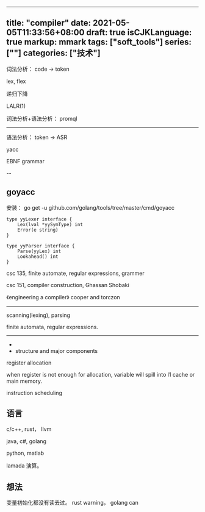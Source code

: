 
---
title: "compiler"
date: 2021-05-05T11:33:56+08:00
draft: true
isCJKLanguage: true
markup: mmark
tags: ["soft_tools"]
series: [""]
categories: ["技术"]
---

词法分析： code -> token

lex, flex 

递归下降

LALR(1)

词法分析+语法分析： promql

---

语法分析： token -> ASR

yacc


EBNF grammar


--

## goyacc

安装： go get -u github.com/golang/tools/tree/master/cmd/goyacc

```
type yyLexer interface {
	Lex(lval *yySymType) int
	Error(e string)
}

type yyParser interface {
	Parse(yyLex) int
	Lookahead() int
}
```

csc 135,  finite automate, regular expressions, grammer

csc 151, compiler construction, Ghassan Shobaki

《engineering a compiler》 cooper and torczon

---

scanning(lexing), parsing

finite automata, regular expressions.


---

+ 
+ structure and major components

register allocation

when register is not enough for allocation, variable will spill into l1 cache or main memory.

instruction scheduling 

## 语言

c/c++, rust， llvm

java, c#, golang

python, matlab

lamada 演算。



## 想法

变量初始化都没有读去过。 rust warning， golang can 